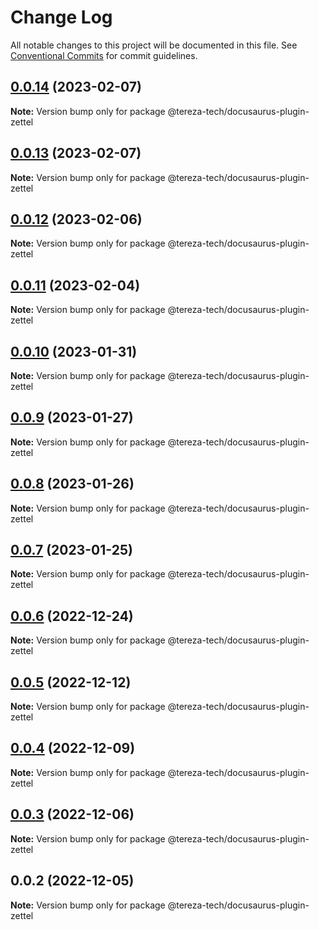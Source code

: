 # Change Log

All notable changes to this project will be documented in this file.
See [Conventional Commits](https://conventionalcommits.org) for commit guidelines.

## [0.0.14](https://github.com/terezatech/tereza-tech/compare/@tereza-tech/docusaurus-plugin-zettel@0.0.13...@tereza-tech/docusaurus-plugin-zettel@0.0.14) (2023-02-07)

**Note:** Version bump only for package @tereza-tech/docusaurus-plugin-zettel

## [0.0.13](https://github.com/terezatech/tereza-tech/compare/@tereza-tech/docusaurus-plugin-zettel@0.0.12...@tereza-tech/docusaurus-plugin-zettel@0.0.13) (2023-02-07)

**Note:** Version bump only for package @tereza-tech/docusaurus-plugin-zettel

## [0.0.12](https://github.com/terezatech/tereza-tech/compare/@tereza-tech/docusaurus-plugin-zettel@0.0.11...@tereza-tech/docusaurus-plugin-zettel@0.0.12) (2023-02-06)

**Note:** Version bump only for package @tereza-tech/docusaurus-plugin-zettel

## [0.0.11](https://github.com/terezatech/tereza-tech/compare/@tereza-tech/docusaurus-plugin-zettel@0.0.10...@tereza-tech/docusaurus-plugin-zettel@0.0.11) (2023-02-04)

**Note:** Version bump only for package @tereza-tech/docusaurus-plugin-zettel

## [0.0.10](https://github.com/terezatech/tereza-tech/compare/@tereza-tech/docusaurus-plugin-zettel@0.0.9...@tereza-tech/docusaurus-plugin-zettel@0.0.10) (2023-01-31)

**Note:** Version bump only for package @tereza-tech/docusaurus-plugin-zettel

## [0.0.9](https://github.com/terezatech/tereza-tech/compare/@tereza-tech/docusaurus-plugin-zettel@0.0.8...@tereza-tech/docusaurus-plugin-zettel@0.0.9) (2023-01-27)

**Note:** Version bump only for package @tereza-tech/docusaurus-plugin-zettel

## [0.0.8](https://github.com/terezatech/tereza-tech/compare/@tereza-tech/docusaurus-plugin-zettel@0.0.7...@tereza-tech/docusaurus-plugin-zettel@0.0.8) (2023-01-26)

**Note:** Version bump only for package @tereza-tech/docusaurus-plugin-zettel

## [0.0.7](https://github.com/terezatech/tereza-tech/compare/@tereza-tech/docusaurus-plugin-zettel@0.0.6...@tereza-tech/docusaurus-plugin-zettel@0.0.7) (2023-01-25)

**Note:** Version bump only for package @tereza-tech/docusaurus-plugin-zettel

## [0.0.6](https://github.com/terezatech/tereza-tech/compare/@tereza-tech/docusaurus-plugin-zettel@0.0.5...@tereza-tech/docusaurus-plugin-zettel@0.0.6) (2022-12-24)

**Note:** Version bump only for package @tereza-tech/docusaurus-plugin-zettel

## [0.0.5](https://github.com/terezatech/tereza-tech/compare/@tereza-tech/docusaurus-plugin-zettel@0.0.4...@tereza-tech/docusaurus-plugin-zettel@0.0.5) (2022-12-12)

**Note:** Version bump only for package @tereza-tech/docusaurus-plugin-zettel

## [0.0.4](https://github.com/terezatech/tereza-tech/compare/@tereza-tech/docusaurus-plugin-zettel@0.0.3...@tereza-tech/docusaurus-plugin-zettel@0.0.4) (2022-12-09)

**Note:** Version bump only for package @tereza-tech/docusaurus-plugin-zettel

## [0.0.3](https://github.com/terezatech/tereza-tech/compare/@tereza-tech/docusaurus-plugin-zettel@0.0.2...@tereza-tech/docusaurus-plugin-zettel@0.0.3) (2022-12-06)

**Note:** Version bump only for package @tereza-tech/docusaurus-plugin-zettel

## 0.0.2 (2022-12-05)

**Note:** Version bump only for package @tereza-tech/docusaurus-plugin-zettel
